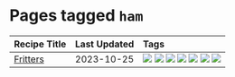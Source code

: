 # Pages tagged `ham`

|Recipe Title|Last Updated|Tags
|:---|:---|:---|
|[Fritters](../recipes/fritters.md)|2023-10-25|[![](https://img.shields.io/badge/tag-chicken-94b8ca)](../tags/chicken.md) [![](https://img.shields.io/badge/tag-family-e4f90)](../tags/family.md) [![](https://img.shields.io/badge/tag-fried-13fda6)](../tags/fried.md) [![](https://img.shields.io/badge/tag-ham-42963a)](../tags/ham.md) [![](https://img.shields.io/badge/tag-lamb-9fef19)](../tags/lamb.md) [![](https://img.shields.io/badge/tag-leftovers-f47a18)](../tags/leftovers.md) [![](https://img.shields.io/badge/tag-vegetables-9d5b24)](../tags/vegetables.md)|